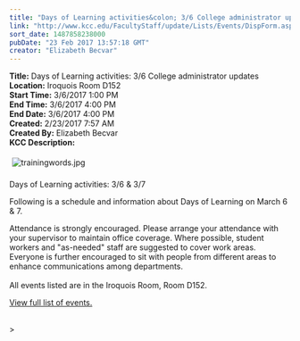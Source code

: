 ```yaml
---
title: "Days of Learning activities&colon; 3/6 College administrator updates "
link: "http://www.kcc.edu/FacultyStaff/update/Lists/Events/DispForm.aspx?ID=993"
sort_date: 1487858238000
pubDate: "23 Feb 2017 13:57:18 GMT"
creator: "Elizabeth Becvar"
---
```


<div><b>Title:</b> Days of Learning activities: 3/6 College administrator updates </div>
<div><b>Location:</b> Iroquois Room D152</div>
<div><b>Start Time:</b> 3/6/2017 1:00 PM</div>
<div><b>End Time:</b> 3/6/2017 4:00 PM</div>
<div><b>End Date:</b> 3/6/2017 4:00 PM</div>
<div><b>Created:</b> 2/23/2017 7:57 AM</div>
<div><b>Created By:</b> Elizabeth Becvar</div>
<div><b>KCC Description:</b> <div class="ExternalClass65626E388F9346E0930BD22A57F8453D"><p>​<img alt="trainingwords.jpg" src="/FacultyStaff/update/Documents/trainingwords.jpg" style="margin:5px" /><br /><br />Days of Learning activities: 3/6 &amp; 3/7 ​</p>
<p>Following is a schedule and information about Days of Learning on March 6 &amp; 7. </p>
<p>Attendance is strongly encouraged. Please arrange your attendance with your supervisor to maintain office coverage. Where possible, student workers and &quot;as-needed&quot; staff are suggested to cover work areas. Everyone is further encouraged to sit with people from different areas to enhance communications among departments.<br /><br />All events listed are in the Iroquois Room, Room D152.</p>
<p><a href="/FacultyStaff/update/Lists/Announcements/DispForm2.aspx?List=7e45450e-520d-4ad3-81dd-a79ebcc75df4&amp;ID=2388&amp;RootFolder=/FacultyStaff/update/Lists/Announcements&amp;Web=6dd7d01a-f4b3-47f9-8d35-b60692caa2f7">View full list of events.</a><br /> <br /></p></div></div>
>
